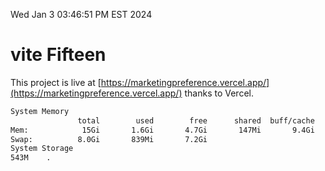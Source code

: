 Wed Jan  3 03:46:51 PM EST 2024

# vite Fifteen


This project is live at [https://marketingpreference.vercel.app/](https://marketingpreference.vercel.app/) thanks to Vercel.

```bash
System Memory
               total        used        free      shared  buff/cache   available
Mem:            15Gi       1.6Gi       4.7Gi       147Mi       9.4Gi        13Gi
Swap:          8.0Gi       839Mi       7.2Gi
System Storage
543M	.
```
